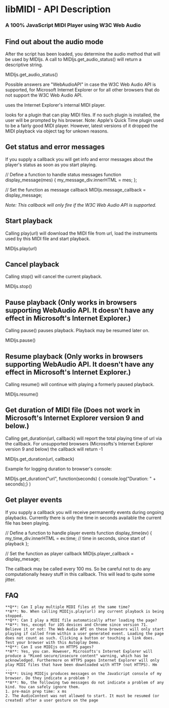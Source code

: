# libMIDI - API Description
### A 100% JavaScript MIDI Player using W3C Web Audio


## Find out about the audio mode

After the script has been loaded, you determine the audio method that will be used by MIDIjs. A call to MIDIjs.get_audio_status() will return a descriptive string. 

MIDIjs.get_audio_status()

Possible answers are "WebAudioAPI" in case the W3C Web Audio API is supported, <bgsound> for Microsoft Internet Explorer or <object> for all other browsers that do not support the W3C Web Audio API. 

<bgsound> uses the Internet Explorer's internal MIDI player. 

<object> looks for a plugin that can play MIDI files. If no such plugin is installed, the user will be prompted by his browser. Note: Apple's Quick Time plugin used to be a fairly good MIDI player. However, latest versions of it dropped the MIDI playback via object tag for unkown reasons.

## Get status and error messages

If you supply a callback you will get info and error messages about the player's status as soon as you start playing.

// Define a function to handle status messages
function display_message(mes) {
     my_message_div.innerHTML = mes;
};

// Set the function as message callback
MIDIjs.message_callback = display_message;

*Note: This callback will only fire if the W3C Web Audio API is supported.*

## Start playback

Calling play(url) will download the MIDI file from url, load the instruments used by this MIDI file and start playback. 

 MIDIjs.play(url)

## Cancel playback

Calling stop() will cancel the current playback.

 MIDIjs.stop()

## Pause playback (Only works in browsers supporting WebAudio API. It doesn't have any effect in Microsoft's Internet Explorer.)

Calling pause() pauses playback. Playback may be resumed later on.

 MIDIjs.pause()

## Resume playback (Only works in browsers supporting WebAudio API. It doesn't have any effect in Microsoft's Internet Explorer.)

Calling resume() will continue with playing a formerly paused playback.

 MIDIjs.resume()

## Get duration of MIDI file (Does not work in Microsoft's Internet Explorer version 9 and below.)

Calling get_duration(url, callback) will report the total playing time of url via the callback. For unsupported browsers (Microsofts's Internet Explorer version 9 and below) the callback will return -1

 MIDIjs.get_duration(url, callback)

Example for logging duration to browser's console:

 MIDIjs.get_duration("url", function(seconds) { console.log("Duration: " + seconds);} )

## Get player events

If you supply a callback you will receive permanently events during ongoing playbacks. Currently there is only the time in seconds available the current file has been playing.

// Define a function to handle player events
function display_time(ev) {
     my_time_div.innerHTML = ev.time; // time in seconds, since start of playback
};

// Set the function as player callback
MIDIjs.player_callback = display_mesage;

The callback may be called every 100 ms. So be careful not to do any computationally heavy stuff in this callback. This will lead to quite some jitter.

## FAQ

    **Q**: Can I play multiple MIDI files at the same time?
    **A**: No. When calling MIDIjs.play(url) any current playback is being stopped.
    **Q**: Can I play a MIDI file automatically after loading the page?
    **A**: Yes, except for iOS devices and Chrome since version 71. Believe it or not: The Web Audio API on these browsers will only start playing if called from within a user generated event. Loading the page does not count as such. Clicking a button or touching a link does. Test your browser with this Autoplay Demo.
    **Q**: Can I use MIDIjs on HTTPS pages?
    **A**: Yes, you can. However, Microsofts's Internet Explorer will produce a "Mixed secure/insecure content" warning, which has be acknowledged. Furthermore on HTTPS pages Internet Explorer will only play MIDI files that have been downloaded with HTTP (not HTTPS). Hm ...
    **Q**: Using MIDIjs produces messages on the JavaScript console of my browser. Do they indicate a problem ?
    **A**: No, the following two messages do not indicate a problem of any kind. You can safely ignore them.
    1. pre-main prep time: x ms
    2. The AudioContext was not allowed to start. It must be resumed (or created) after a user gesture on the page

